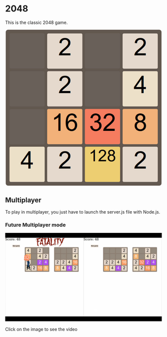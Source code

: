 # 2048

This is the classic 2048 game.

<p align="center">
	<img src="https://raw.githubusercontent.com/Grivel-l/2048/master/img/theGame.jpg" alt="The game" />
</p>

## Multiplayer

To play in multiplayer, you just have to launch the server.js file with Node.js.

### Future Multiplayer mode

<p align="center">
	<a href="https://www.youtube.com/watch?v=RI9TgNi0a50"><img src="https://raw.githubusercontent.com/Grivel-l/2048/master/img/multiplayer.jpg" alt="The multiplayer mode" /></a>
	<p>Click on the image to see the video</p>
</p>